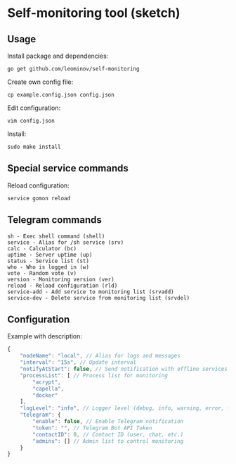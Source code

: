 # Self-monitoring tool (sketch)

## Usage

Install package and dependencies:

```shell
go get github.com/leominov/self-monitoring
```

Create own config file:

```shell
cp example.config.json config.json
```

Edit configuration:

```shell
vim config.json
```

Install:

```shell
sudo make install
```

## Special service commands

Reload configuration:

```shell
service gomon reload
```

## Telegram commands

```
sh - Exec shell command (shell)
service - Alias for /sh service (srv)
calc - Calculator (bc)
uptime - Server uptime (up)
status - Service list (st)
who - Who is logged in (w)
vote - Random vote (v)
version - Monitoring version (ver)
reload - Reload configuration (rld)
service-add - Add service to monitoring list (srvadd)
service-dev - Delete service from monitoring list (srvdel)
```

## Configuration

Example with description:

```javascript
{
    "nodeName": "local", // Alias for logs and messages
    "interval": "15s", // Update interval
    "notifyAtStart": false, // Send notification with offline services on start
	"processList": [ // Process list for monitoring
        "acrypt",
		"capella",
		"docker"
    ],
    "logLevel": "info", // Logger level (debug, info, warning, error, fatal, panic)
    "telegram": {
        "enable": false, // Enable Telegram notification
        "token": "", // Telegram Bot API Token
        "contactID": 0, // Contact ID (user, chat, etc.)
        "admins": [] // Admin list to control monitoring
    }
}
```
